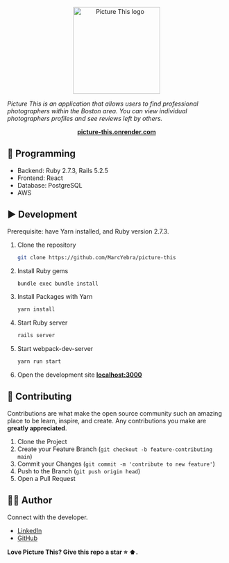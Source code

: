 
<p align="center">

  <img src="https://picture-this-production.s3.amazonaws.com/Icons/Picture-This-Logo-Transparency+.png" alt="Picture This logo" width="200px" />

<i>Picture This is an application that allows users to find professional photographers within the Boston area. You can view individual photographers profiles and see reviews left by others. </i>
<br>

</p>

<p align="center">
  <a href="https://picture-this.onrender.com"><strong>picture-this.onrender.com</strong></a>
  <br>
</p>

## 🚀 Programming

- Backend: Ruby 2.7.3, Rails 5.2.5
- Frontend: React
- Database: PostgreSQL
- AWS 

## ▶️ Development
Prerequisite: have Yarn installed, and Ruby version 2.7.3.

1. Clone the repository
    ```sh
    git clone https://github.com/MarcYebra/picture-this
    ```
    
2. Install Ruby gems
    ```sh
    bundle exec bundle install
    ```
    
3. Install Packages with Yarn
    ```sh
    yarn install
    ```
    
4. Start Ruby server
    ```sh
    rails server
    ```
    
5. Start webpack-dev-server
    ```sh
    yarn run start
    ```
    
6. Open the development site **[localhost:3000](http://localhost:3000)**
    
## 🤝 Contributing

Contributions are what make the open source community such an amazing place to be learn, inspire, and create.
Any contributions you make are **greatly appreciated**.

1. Clone the Project
2. Create your Feature Branch (`git checkout -b feature-contributing main`)
3. Commit your Changes (`git commit -m 'contribute to new feature'`)
4. Push to the Branch (`git push origin head`)
5. Open a Pull Request

## 👨‍💻 Author

Connect with the developer.

- [LinkedIn][linkedin]
- [GitHub][github]

**Love Picture This? Give this repo a star :star: :arrow_up:.**

[linkedin]: https://www.linkedin.com/in/marcyebra/
[github]: https://github.com/MarcYebra
